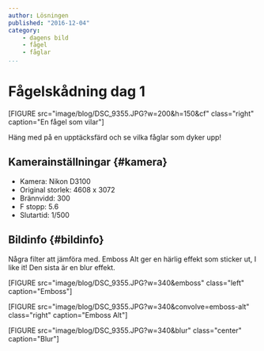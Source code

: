 ```yaml
---
author: Lösningen
published: "2016-12-04"
category:
    - dagens bild
    - fågel
    - fåglar
...
```

Fågelskådning dag 1
==================================

[FIGURE src="image/blog/DSC_9355.JPG?w=200&h=150&cf" class="right" caption="En fågel som vilar"]

Häng med på en upptäcksfärd och se vilka fåglar som dyker upp!


<!--more-->

Kamerainställningar {#kamera}
-----------------------------------

* Kamera: Nikon D3100
* Original storlek: 4608 x 3072
* Brännvidd: 300
* F stopp: 5.6
* Slutartid: 1/500

Bildinfo {#bildinfo}
-----------------------------------

Några filter att jämföra med.
Emboss Alt ger en härlig effekt som sticker ut, I like it!
Den sista är en blur effekt.

[FIGURE src="image/blog/DSC_9355.JPG?w=340&emboss" class="left" caption="Emboss"]

[FIGURE src="image/blog/DSC_9355.JPG?w=340&convolve=emboss-alt" class="right" caption="Emboss Alt"]

[FIGURE src="image/blog/DSC_9355.JPG?w=340&blur" class="center" caption="Blur"]

